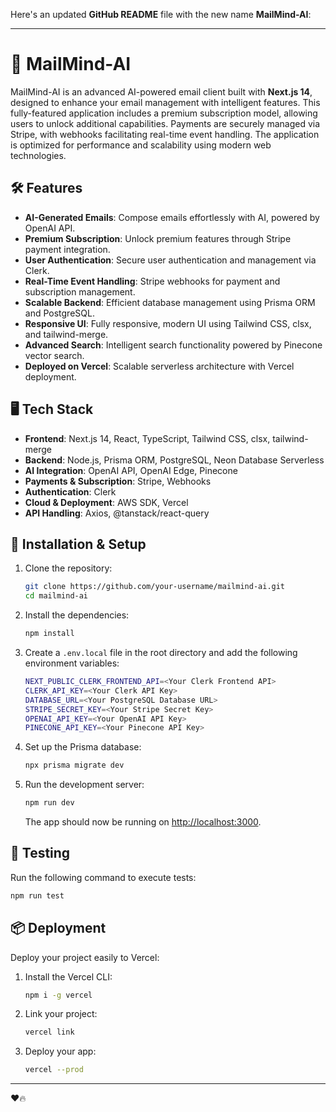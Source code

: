 Here's an updated **GitHub README** file with the new name **MailMind-AI**:

---

# 📧 MailMind-AI

MailMind-AI is an advanced AI-powered email client built with **Next.js 14**, designed to enhance your email management with intelligent features. This fully-featured application includes a premium subscription model, allowing users to unlock additional capabilities. Payments are securely managed via Stripe, with webhooks facilitating real-time event handling. The application is optimized for performance and scalability using modern web technologies.

## 🛠️ Features

- **AI-Generated Emails**: Compose emails effortlessly with AI, powered by OpenAI API.
- **Premium Subscription**: Unlock premium features through Stripe payment integration.
- **User Authentication**: Secure user authentication and management via Clerk.
- **Real-Time Event Handling**: Stripe webhooks for payment and subscription management.
- **Scalable Backend**: Efficient database management using Prisma ORM and PostgreSQL.
- **Responsive UI**: Fully responsive, modern UI using Tailwind CSS, clsx, and tailwind-merge.
- **Advanced Search**: Intelligent search functionality powered by Pinecone vector search.
- **Deployed on Vercel**: Scalable serverless architecture with Vercel deployment.

## 🖥️ Tech Stack

- **Frontend**: Next.js 14, React, TypeScript, Tailwind CSS, clsx, tailwind-merge
- **Backend**: Node.js, Prisma ORM, PostgreSQL, Neon Database Serverless
- **AI Integration**: OpenAI API, OpenAI Edge, Pinecone
- **Payments & Subscription**: Stripe, Webhooks
- **Authentication**: Clerk
- **Cloud & Deployment**: AWS SDK, Vercel
- **API Handling**: Axios, @tanstack/react-query

## 🚀 Installation & Setup

1. Clone the repository:

   ```bash
   git clone https://github.com/your-username/mailmind-ai.git
   cd mailmind-ai
   ```

2. Install the dependencies:

   ```bash
   npm install
   ```

3. Create a `.env.local` file in the root directory and add the following environment variables:

   ```bash
   NEXT_PUBLIC_CLERK_FRONTEND_API=<Your Clerk Frontend API>
   CLERK_API_KEY=<Your Clerk API Key>
   DATABASE_URL=<Your PostgreSQL Database URL>
   STRIPE_SECRET_KEY=<Your Stripe Secret Key>
   OPENAI_API_KEY=<Your OpenAI API Key>
   PINECONE_API_KEY=<Your Pinecone API Key>
   ```

4. Set up the Prisma database:

   ```bash
   npx prisma migrate dev
   ```

5. Run the development server:

   ```bash
   npm run dev
   ```

   The app should now be running on [http://localhost:3000](http://localhost:3000).

## 🧪 Testing

Run the following command to execute tests:

```bash
npm run test
```

## 📦 Deployment

Deploy your project easily to Vercel:

1. Install the Vercel CLI:

   ```bash
   npm i -g vercel
   ```

2. Link your project:

   ```bash
   vercel link
   ```

3. Deploy your app:

   ```bash
   vercel --prod
   ```

---

❤️🔥
